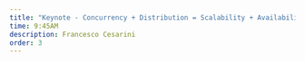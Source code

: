 ```yaml
---
title: "Keynote - Concurrency + Distribution = Scalability + Availability, a journey architecting Systems on BEAM"
time: 9:45AM
description: Francesco Cesarini
order: 3
---
```

